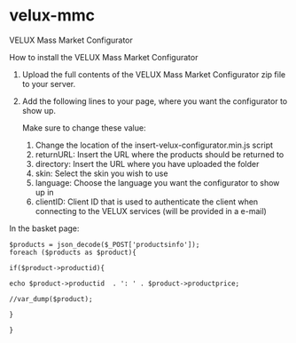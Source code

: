 velux-mmc
=========

VELUX Mass Market Configurator


How to install the VELUX Mass Market Configurator


1. Upload the full contents of the VELUX Mass Market Configurator zip file to your server.

2. Add the following lines to your page, where you want the configurator to show up.

	Make sure to change these value:
	1. Change the location of the insert-velux-configurator.min.js script
	2. returnURL: Insert the URL where the products should be returned to
	3. directory: Insert the URL where you have uploaded the folder
	4. skin: Select the skin you wish to use
	5. language: Choose the language you want the configurator to show up in
	6. clientID: Client ID that is used to authenticate the client when connecting to the VELUX services (will be provided in a e-mail)

	
	<script type="text/javascript" src="content/js/insert-velux-configurator.js"></script>
	<script>
		window.onload = function () {
			loadConfigurator({
				returnURL: 	'//qa.veluxshop.nl/?option=com_configurator&utm_source=velux&utm_medium=link&utm_campaign=product_configurator&utm_content=pr	oduct_configurator_edsp&task=addItemToBasket',
				directory: '//localhost/mmc-demo',
				clientID: 'dtest',
				showPrintButton: true,
				showMailButton: true,
				showDealerButton: true,
				language: 'nl',
				dealerTarget: '_blank',
				shopTarget: '_blank',
				skin: 'veluxshop'
				});
			};
		</script>

In the basket page:

	$products = json_decode($_POST['productsinfo']);
	foreach ($products as $product){

	if($product->productid){

	echo $product->productid  . ': ' . $product->productprice;

	//var_dump($product);

	}

	}
	

